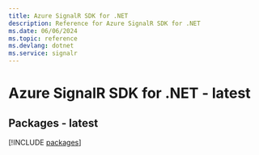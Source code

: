 ```yaml
---
title: Azure SignalR SDK for .NET
description: Reference for Azure SignalR SDK for .NET
ms.date: 06/06/2024
ms.topic: reference
ms.devlang: dotnet
ms.service: signalr
---
```

# Azure SignalR SDK for .NET - latest
## Packages - latest
[!INCLUDE [packages](signalr-index.md)]